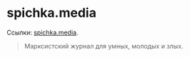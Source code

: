 # spichka.media

Ссылки: [spichka.media](https://spichka.media).

> Марксистский журнал для умных, молодых и злых.
